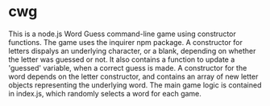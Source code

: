 # cwg

This is a node.js Word Guess command-line game using constructor functions.
The game uses the inquirer npm package.  A constructor for letters dispalys an underlying character, or a blank, depending on 
whether the letter was guessed or not.  It also contains a function to update a 'guessed' variable, when a correct guess is made.  A constructor for the word depends on the letter constructor, and contains an array of new letter objects representing the underlying word.  The main game logic is contained in index.js, which randomly selects a word for each game. 